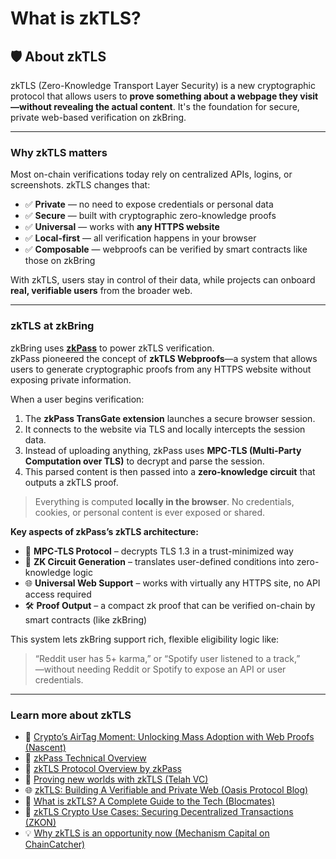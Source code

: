 # What is zkTLS?

## 🛡️ About zkTLS

zkTLS (Zero-Knowledge Transport Layer Security) is a new cryptographic protocol that allows users to **prove something about a webpage they visit—without revealing the actual content**. It's the foundation for secure, private web-based verification on zkBring.

***

### Why zkTLS matters

Most on-chain verifications today rely on centralized APIs, logins, or screenshots. zkTLS changes that:

* ✅ **Private** — no need to expose credentials or personal data
* ✅ **Secure** — built with cryptographic zero-knowledge proofs
* ✅ **Universal** — works with **any HTTPS website**
* ✅ **Local-first** — all verification happens in your browser
* ✅ **Composable** — webproofs can be verified by smart contracts like those on zkBring

With zkTLS, users stay in control of their data, while projects can onboard **real, verifiable users** from the broader web.

***

### zkTLS at zkBring

zkBring uses [**zkPass**](https://zkpass.org/) to power zkTLS verification.\
zkPass pioneered the concept of **zkTLS Webproofs**—a system that allows users to generate cryptographic proofs from any HTTPS website without exposing private information.

When a user begins verification:

1. The **zkPass TransGate extension** launches a secure browser session.
2. It connects to the website via TLS and locally intercepts the session data.
3. Instead of uploading anything, zkPass uses **MPC-TLS (Multi-Party Computation over TLS)** to decrypt and parse the session.
4. This parsed content is then passed into a **zero-knowledge circuit** that outputs a zkTLS proof.

> Everything is computed **locally in the browser**. No credentials, cookies, or personal content is ever exposed or shared.

**Key aspects of zkPass’s zkTLS architecture:**

* 🧠 **MPC-TLS Protocol** – decrypts TLS 1.3 in a trust-minimized way
* 🔐 **ZK Circuit Generation** – translates user-defined conditions into zero-knowledge logic
* 🌐 **Universal Web Support** – works with virtually any HTTPS site, no API access required
* 🛠️ **Proof Output** – a compact zk proof that can be verified on-chain by smart contracts (like zkBring)

This system lets zkBring support rich, flexible eligibility logic like:

> “Reddit user has 5+ karma,” or “Spotify user listened to a track,”\
> —without needing Reddit or Spotify to expose an API or user credentials.

***

### Learn more about zkTLS

* 🚀 [Crypto’s AirTag Moment: Unlocking Mass Adoption with Web Proofs (Nascent)](https://nascent.xyz/posts/web-proofs)
* 📖 [zkPass Technical Overview](https://zkpass.gitbook.io/zkpass/overview/technical-overview-v2.0)
* 🔬 [zkTLS Protocol Overview by zkPass](https://zkpass.gitbook.io/zkpass/overview/what-is-zktls)
* 📝 [Proving new worlds with zkTLS (Telah VC)](https://www.telah.vc/articles/proving-new-worlds-with-zktls)
* 🌐 [zkTLS: Building A Verifiable and Private Web (Oasis Protocol Blog)](https://oasisprotocol.org/blog/zktls-building-a-verifiable-and-private-web)
* 📌 [What is zkTLS? A Complete Guide to the Tech (Blocmates)](https://blocmates.com/blogmates/what-is-zktls-guide/)
* 🔑 [zkTLS Crypto Use Cases: Securing Decentralized Transactions (ZKON)](https://zkon.com/blog/zktls-crypto-use-cases)
* 💡 [Why zkTLS is an opportunity now (Mechanism Capital on ChainCatcher)](https://chaincatcher.com/zk-tls-opportunity-now/)
